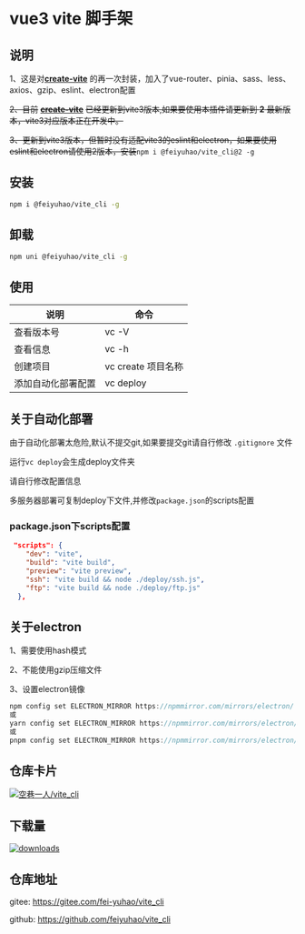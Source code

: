 # vue3 vite 脚手架

## 说明

1、这是对[**create-vite**](https://www.npmjs.com/package/create-vite) 的再一次封装，加入了vue-router、pinia、sass、less、axios、gzip、eslint、electron配置

~~2、目前~~ [**~~create-vite~~**](https://www.npmjs.com/package/create-vite) ~~已经更新到vite3版本,如果要使用本插件请更新到 **2** 最新版本，vite3对应版本正在开发中。~~

~~3、更新到vite3版本，但暂时没有适配vite3的eslint和electron，如果要使用eslint和electron请使用2版本，安装~~`npm i @feiyuhao/vite_cli@2 -g`

## 安装

```bash
npm i @feiyuhao/vite_cli -g
```

## 卸载

```bash
npm uni @feiyuhao/vite_cli -g
```

## 使用

|说明|命令|
|-|-|
|查看版本号|vc -V|
|查看信息|vc -h|
|创建项目|vc create 项目名称|
|添加自动化部署配置|vc deploy|

## 关于自动化部署

由于自动化部署太危险,默认不提交git,如果要提交git请自行修改 `.gitignore` 文件

运行`vc deploy`会生成deploy文件夹

请自行修改配置信息

多服务器部署可复制deploy下文件,并修改`package.json`的scripts配置

### package.json下scripts配置

```json
 "scripts": {
    "dev": "vite",
    "build": "vite build",
    "preview": "vite preview",
    "ssh": "vite build && node ./deploy/ssh.js",
    "ftp": "vite build && node ./deploy/ftp.js"
  },
```

## 关于electron

1、需要使用hash模式

2、不能使用gzip压缩文件

3、设置electron镜像

```csharp
npm config set ELECTRON_MIRROR https://npmmirror.com/mirrors/electron/
或
yarn config set ELECTRON_MIRROR https://npmmirror.com/mirrors/electron/
或
pnpm config set ELECTRON_MIRROR https://npmmirror.com/mirrors/electron/
```

## 仓库卡片

[![空巷一人/vite_cli](https://gitee.com/fei-yuhao/vite_cli/widgets/widget_card.svg?colors=4183c4,ffffff,ffffff,e3e9ed,666666,9b9b9b)](https://gitee.com/fei-yuhao/vite_cli)

## 下载量

[![downloads](https://img.shields.io/npm/dt/@feiyuhao/vite_cli) ](https://www.npmjs.com/package/@feiyuhao/vite_cli)

## 仓库地址

gitee: <https://gitee.com/fei-yuhao/vite_cli>

github: <https://github.com/feiyuhao/vite_cli>